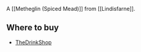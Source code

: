 A [[Metheglin (Spiced Mead)]] from [[Lindisfarne]].

## Where to buy

- [TheDrinkShop](https://www.awin1.com/cread.php?awinmid=61&awinaffid=333769&ued=https%3A%2F%2Fwww.thedrinkshop.com%2Fitem%2F19012%2Flindisfarne-793-mead)
